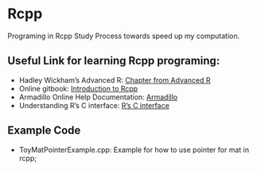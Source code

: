 # Rcpp
Programing in Rcpp Study Process towards speed up my computation.

## Useful Link for learning Rcpp programing:  
* Hadley Wickham’s Advanced R: [Chapter from Advanced R](http://adv-r.had.co.nz/Rcpp.html)
* Online gitbook: [Introduction to Rcpp](https://legacy.gitbook.com/book/teuder/introduction-to-rcpp/details)
* Armadillo Online Help Documentation: [Armadillo](http://arma.sourceforge.net/docs.html)
* Understanding R’s C interface: [R’s C interface](http://adv-r.had.co.nz/C-interface.html)

## Example Code
* ToyMatPointerExample.cpp: Example for how to use pointer for mat in rcpp;
